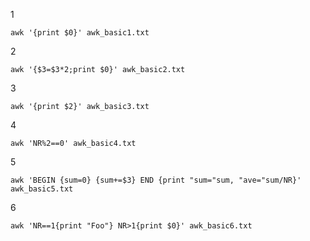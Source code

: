 1

```
awk '{print $0}' awk_basic1.txt
```

2

```
awk '{$3=$3*2;print $0}' awk_basic2.txt
```

3

```
awk '{print $2}' awk_basic3.txt
```

4

```
awk 'NR%2==0' awk_basic4.txt
```

5

```
awk 'BEGIN {sum=0} {sum+=$3} END {print "sum="sum, "ave="sum/NR}' awk_basic5.txt
```

6

```
awk 'NR==1{print "Foo"} NR>1{print $0}' awk_basic6.txt
```
